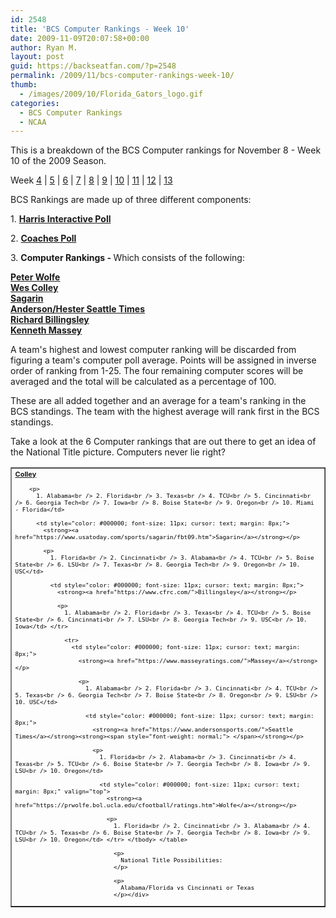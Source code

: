 ```yaml
---
id: 2548
title: 'BCS Computer Rankings - Week 10'
date: 2009-11-09T20:07:58+00:00
author: Ryan M.
layout: post
guid: https://backseatfan.com/?p=2548
permalink: /2009/11/bcs-computer-rankings-week-10/
thumb:
  - /images/2009/10/Florida_Gators_logo.gif
categories:
  - BCS Computer Rankings
  - NCAA
---
```


<div class="entry">
  <p>
    This is a breakdown of the BCS Computer rankings for November 8 - Week 10 of the 2009 Season.
  </p>

  <p>
    Week <a href="https://backseatfan.com/index.php/2009/10/bcs-computer-rankings">4</a> | <a href="https://backseatfan.com/index.php/2009/10/bcs-computer-rankings-week-5/">5</a> | <a href="https://backseatfan.com/index.php/2009/10/bcs-computer-rankings-week-6/">6</a> | <a href="https://backseatfan.com/index.php/2009/10/bcs-computer-rankings-week-7/">7</a> | <a href="https://backseatfan.com/index.php/2009/10/bcs-computer-rankings-week-8">8</a> | <a href="https://backseatfan.com/index.php/2009/11/bcs-computer-rankings-week-9/ ">9</a> | <a href="https://backseatfan.com/index.php/2009/11/bcs-computer-rankings-week-10/">10</a> | <a href="https://backseatfan.com/index.php/2009/11/bcs-computer-rankings-week-11/">11</a> | <a href="https://backseatfan.com/index.php/2009/11/bcs-computer-rankings-week-12/">12</a> | <a href="https://backseatfan.com/index.php/2009/11/bcs-computer-rankings-week-13/">13</a>
  </p>

  <p>
    BCS Rankings are made up of three different components:
  </p>

  <p>
    1. <strong><a href="https://espn.go.com/college-football/rankings/_/poll/5">Harris Interactive Poll</a></strong>
  </p>

  <p>
    2. <strong><a href="https://espn.go.com/college-football/rankings/_/poll/2">Coaches Poll</a></strong>
  </p>

  <p>
    3. <strong>Computer Rankings - </strong>Which consists of the following:
  </p>

  <p>
    <strong><a href="https://prwolfe.bol.ucla.edu/cfootball/ratings.htm">Peter Wolfe</a></strong><br /> <a href="https://www.colleyrankings.com/"><strong>Wes Colley</strong></a><br /> <strong><a href="https://www.usatoday.com/sports/sagarin/fbt09.htm">Sagarin</a></strong><br /> <strong><a href="https://www.andersonsports.com/">Anderson/Hester Seattle Times</a></strong><br /> <strong><a href="https://www.cfrc.com/">Richard Billingsley</a></strong><br /> <strong><a href="https://www.masseyratings.com/">Kenneth Massey</a></strong>
  </p>

  <p>
    A team's highest and lowest computer ranking will be discarded from figuring a team's computer poll average. Points will be assigned in inverse order of ranking from 1-25. The four remaining computer scores will be averaged and the total will be calculated as a percentage of 100.
  </p>

  <p>
    These are all added together and an average for a team's ranking in the BCS standings. The team with the highest average will rank first in the BCS standings.
  </p>

  <p>
    Take a look at the 6 Computer rankings that are out there to get an idea of the National Title picture. Computers never lie right?
  </p>

  <table style="cursor: default;" border="1" cellspacing="0" cellpadding="4">
    <tr>
      <td style="color: #000000; font-size: 11px; cursor: text; margin: 8px;">
        <strong><a href="https://www.colleyrankings.com/">Colley</a></strong></p>

        <p>
          1. Alabama<br /> 2. Florida<br /> 3. Texas<br /> 4. TCU<br /> 5. Cincinnati<br /> 6. Georgia Tech<br /> 7. Iowa<br /> 8. Boise State<br /> 9. Oregon<br /> 10. Miami - Florida</td>

          <td style="color: #000000; font-size: 11px; cursor: text; margin: 8px;">
            <strong><a href="https://www.usatoday.com/sports/sagarin/fbt09.htm">Sagarin</a></strong></p>

            <p>
              1. Florida<br /> 2. Cincinnati<br /> 3. Alabama<br /> 4. TCU<br /> 5. Boise State<br /> 6. LSU<br /> 7. Texas<br /> 8. Georgia Tech<br /> 9. Oregon<br /> 10. USC</td>

              <td style="color: #000000; font-size: 11px; cursor: text; margin: 8px;">
                <strong><a href="https://www.cfrc.com/">Billingsley</a></strong></p>

                <p>
                  1. Alabama<br /> 2. Florida<br /> 3. Texas<br /> 4. TCU<br /> 5. Boise State<br /> 6. Cincinnati<br /> 7. LSU<br /> 8. Georgia Tech<br /> 9. USC<br /> 10. Iowa</td> </tr>

                  <tr>
                    <td style="color: #000000; font-size: 11px; cursor: text; margin: 8px;">
                      <strong><a href="https://www.masseyratings.com/">Massey</a></strong></p>

                      <p>
                        1. Alabama<br /> 2. Florida<br /> 3. Cincinnati<br /> 4. TCU<br /> 5. Texas<br /> 6. Georgia Tech<br /> 7. Boise State<br /> 8. Oregon<br /> 9. LSU<br /> 10. USC</td>

                        <td style="color: #000000; font-size: 11px; cursor: text; margin: 8px;">
                          <strong><a href="https://www.andersonsports.com/">Seattle Times</a></strong><strong><span style="font-weight: normal;"> </span></strong></p>

                          <p>
                            1. Florida<br /> 2. Alabama<br /> 3. Cincinnati<br /> 4. Texas<br /> 5. TCU<br /> 6. Boise State<br /> 7. Georgia Tech<br /> 8. Iowa<br /> 9. LSU<br /> 10. Oregon</td>

                            <td style="color: #000000; font-size: 11px; cursor: text; margin: 8px;" valign="top">
                              <strong><a href="https://prwolfe.bol.ucla.edu/cfootball/ratings.htm">Wolfe</a></strong></p>

                              <p>
                                1. Florida<br /> 2. Cincinnati<br /> 3. Alabama<br /> 4. TCU<br /> 5. Texas<br /> 6. Boise State<br /> 7. Georgia Tech<br /> 8. Iowa<br /> 9. LSU<br /> 10. Oregon</td> </tr> </tbody> </table>

                                <p>
                                  National Title Possibilities:
                                </p>

                                <p>
                                  Alabama/Florida vs Cincinnati or Texas
                                </p></div>
